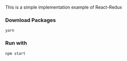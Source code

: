 This is a simple implementation example of React-Redux

### Download Packages

`yarn`

### Run with

`npm start`
